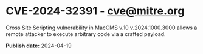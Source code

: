 # CVE-2024-32391 - cve@mitre.org

Cross Site Scripting vulnerability in MacCMS v.10 v.2024.1000.3000 allows a remote attacker to execute arbitrary code via a crafted payload.

**Publish date:** 2024-04-19
